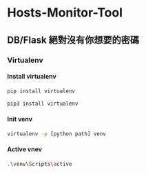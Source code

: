 # Hosts-Monitor-Tool
## DB/Flask 絕對沒有你想要的密碼

### Virtualenv

#### Install virtualenv
```bash
pip install virtualenv

pip3 install virtualenv

```
#### Init venv
```bash
virtualenv -p [python path] venv
```

#### Active vnev
```bash
.\venv\Scripts\active
```